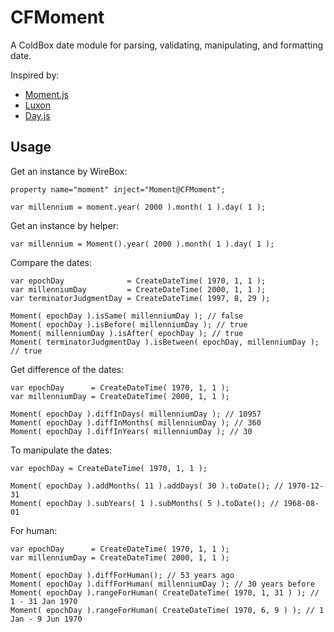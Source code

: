 # CFMoment

A ColdBox date module for parsing, validating, manipulating, and formatting date.

Inspired by:
* [Moment.js](https://github.com/moment/moment)
* [Luxon](https://github.com/moment/luxon)
* [Day.js](https://github.com/iamkun/dayjs)

## Usage

Get an instance by WireBox:
```
property name="moment" inject="Moment@CFMoment";

var millennium = moment.year( 2000 ).month( 1 ).day( 1 );
```

Get an instance by helper:
```
var millennium = Moment().year( 2000 ).month( 1 ).day( 1 );
```

Compare the dates:

```
var epochDay              = CreateDateTime( 1970, 1, 1 );
var millenniumDay         = CreateDateTime( 2000, 1, 1 );
var terminatorJudgmentDay = CreateDateTime( 1997, 8, 29 );

Moment( epochDay ).isSame( millenniumDay ); // false
Moment( epochDay ).isBefore( millenniumDay ); // true
Moment( millenniumDay ).isAfter( epochDay ); // true
Moment( terminatorJudgmentDay ).isBetween( epochDay, millenniumDay ); // true

```

Get difference of the dates:

```
var epochDay      = CreateDateTime( 1970, 1, 1 );
var millenniumDay = CreateDateTime( 2000, 1, 1 );

Moment( epochDay ).diffInDays( millenniumDay ); // 10957
Moment( epochDay ).diffInMonths( millenniumDay ); // 360
Moment( epochDay ).diffInYears( millenniumDay ); // 30
```

To manipulate the dates:
```
var epochDay = CreateDateTime( 1970, 1, 1 );

Moment( epochDay ).addMonths( 11 ).addDays( 30 ).toDate(); // 1970-12-31
Moment( epochDay ).subYears( 1 ).subMonths( 5 ).toDate(); // 1968-08-01

```

For human:
```
var epochDay      = CreateDateTime( 1970, 1, 1 );
var millenniumDay = CreateDateTime( 2000, 1, 1 );

Moment( epochDay ).diffForHuman(); // 53 years ago
Moment( epochDay ).diffForHuman( millenniumDay ); // 30 years before
Moment( epochDay ).rangeForHuman( CreateDateTime( 1970, 1, 31 ) ); // 1 - 31 Jan 1970
Moment( epochDay ).rangeForHuman( CreateDateTime( 1970, 6, 9 ) ); // 1 Jan - 9 Jun 1970
```


